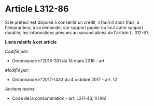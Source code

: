 # Article L312-86

Si le prêteur est disposé à consentir un crédit, il fournit sans frais, à l'emprunteur, à sa demande, sur support papier ou
tout autre support durable, les informations prévues au second alinéa de l'article L. 312-87.

**Liens relatifs à cet article**

_Codifié par_:

  - Ordonnance n°2016-301 du 14 mars 2016 - art.

_Modifié par_:

  - Ordonnance n°2017-1433 du 4 octobre 2017 - art. 12

_Anciens textes_:

  - Code de la consommation - art. L311-43, II (Ab)

